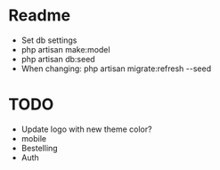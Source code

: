 # Readme
- Set db settings
- php artisan make:model
- php artisan db:seed
- When changing: php artisan migrate:refresh --seed

# TODO
- Update logo with new theme color?
- mobile
- Bestelling
- Auth

